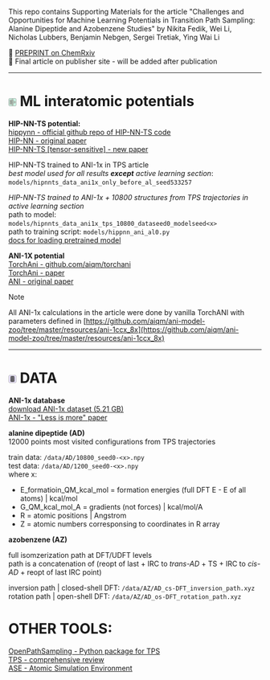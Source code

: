  
 
 This repo contains Supporting Materials for the article "Challenges and Opportunities for Machine Learning Potentials in Transition Path Sampling: Alanine Dipeptide and Azobenzene Studies" by Nikita Fedik, Wei Li, Nicholas Lubbers, Benjamin Nebgen, Sergei Tretiak, Ying Wai Li   

 📄 [PREPRINT on ChemRxiv](https://chemrxiv.org/engage/chemrxiv/article-details/669eb1ff01103d79c549d42c)   
 📄 Final article on publisher site - will be added after publication

--- 
# <img src="nn.png" width="16" height="16" alt="Favicon"> ML interatomic potentials
 **HIP-NN-TS potential:**   
[hippynn - official github repo of HIP-NN-TS code](https://github.com/lanl/hippynn)    
[HIP-NN - original paper](https://pubs.aip.org/aip/jcp/article/148/24/241715/960039/Hierarchical-modeling-of-molecular-energies-using)    
[HIP-NN-TS [tensor-sensitive] - new paper](https://pubs.aip.org/aip/jcp/article/158/18/184108/2889493/Lightweight-and-effective-tensor-sensitivity-for)  

HIP-NN-TS trained to ANI-1x in TPS article   
*best model used for all results **except** active learning section*: `models/hipnnts_data_ani1x_only_before_al_seed533257`

*HIP-NN-TS trained to ANI-1x + 10800 structures from TPS trajectories in active learning section*   
path to model: `models/hipnnts_data_ani1x_tps_10800_dataseed0_modelseed<x>`   
path to training script: `models/hippnn_ani_al0.py`    
[docs for loading pretrained model](https://lanl.github.io/hippynn/examples/restarting.html)

**ANI-1X potential**  
[TorchAni - github.com/aiqm/torchani ](https://github.com/aiqm/torchani)  
[TorchAni - paper](https://pubs.acs.org/doi/10.1021/acs.jcim.0c00451)    
[ANI - original paper](https://pubs.rsc.org/en/content/articlelanding/2017/sc/c6sc05720a)  
> [!NOTE] 
> All ANI-1x calculations in the article were done by vanilla TorchANI with parameters defined in [https://github.com/aiqm/ani-model-zoo/tree/master/resources/ani-1ccx_8x](https://github.com/aiqm/ani-model-zoo/tree/master/resources/ani-1ccx_8x)    

---
# <img src="db.png" width="16" height="16" alt="Favicon"> DATA

 **ANI-1x database**   
[download ANI-1x dataset (5.21 GB)](https://springernature.figshare.com/articles/dataset/ANI-1x_Dataset_Release/10047041?file=18112775)   
[ANI-1x - "Less is more" paper](https://pubs.aip.org/aip/jcp/article/148/24/241733/963478/Less-is-more-Sampling-chemical-space-with-active)

**alanine dipeptide (AD)**   
12000 points most visited configurations from TPS trajectories

train data: `/data/AD/10800_seed0-<x>.npy`    
test data: `/data/AD/1200_seed0-<x>.npy`  
where x:   
- E_formatioin_QM_kcal_mol = formation energies (full DFT E - E of all atoms) | kcal/mol
- G_QM_kcal_mol_A = gradients (not forces) | kcal/mol/A
- R = atomic positions | Angstrom
- Z = atomic numbers corresponsing to coordinates in R array

**azobenzene (AZ)**

full isomzerization path at DFT/UDFT levels    
path is a concatenation of (reopt of last + IRC to *trans-AD* + TS + IRC to *cis-AD* + reopt of last IRC point)     

inversion path | closed-shell DFT: `/data/AZ/AD_cs-DFT_inversion_path.xyz`   
rotation path | open-shell DFT: `/data/AZ/AD_os-DFT_rotation_path.xyz`

# OTHER TOOLS:

[OpenPathSampling - Python package for TPS](http://openpathsampling.org/latest/)  
[TPS - comprehensive review](https://www.annualreviews.org/content/journals/10.1146/annurev.physchem.53.082301.113146)       
[ASE - Atomic Simulation Environment](https://wiki.fysik.dtu.dk/ase/)


